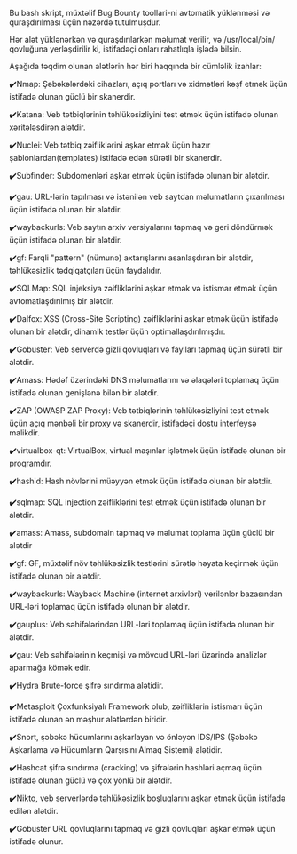 Bu bash skript, müxtəlif Bug Bounty toollari-ni avtomatik yüklənməsi və quraşdırılması üçün nəzərdə tutulmuşdur.
   
Hər alət yüklənərkən və quraşdırılarkən məlumat verilir, və /usr/local/bin/ qovluğuna yerləşdirilir ki, istifadəçi onları rahatlıqla işlədə bilsin.

Aşağıda təqdim olunan alətlərin hər biri haqqında bir cümləlik izahlar:

✔️Nmap: Şəbəkələrdəki cihazları, açıq portları və xidmətləri kəşf etmək üçün istifadə olunan güclü bir skanerdir.

✔️Katana: Veb tətbiqlərinin təhlükəsizliyini test etmək üçün istifadə olunan  xəritələsdirən alətdir.

✔️Nuclei: Veb tətbiq zəifliklərini aşkar etmək üçün hazır şablonlardan(templates) istifadə edən sürətli bir skanerdir.

✔️Subfinder: Subdomenləri aşkar etmək üçün istifadə olunan bir alətdir.

✔️gau: URL-lərin tapılması və istənilən veb saytdan məlumatların çıxarılması üçün istifadə olunan bir alətdir.

✔️waybackurls: Veb saytın arxiv versiyalarını tapmaq və geri döndürmək üçün istifadə olunan bir alətdir.

✔️gf: Farqli "pattern" (nümunə) axtarışlarını asanlaşdıran bir alətdir, təhlükəsizlik tədqiqatçıları üçün faydalıdır.

✔️SQLMap: SQL injeksiya zəifliklərini aşkar etmək və istismar etmək üçün avtomatlaşdırılmış bir alətdir.

✔️Dalfox: XSS (Cross-Site Scripting) zəifliklərini aşkar etmək üçün istifadə olunan bir alətdir, dinamik testlər üçün optimallaşdırılmışdır.

✔️Gobuster: Veb serverdə gizli qovluqları və faylları tapmaq üçün sürətli bir alətdir.

✔️Amass: Hədəf üzərindəki DNS məlumatlarını və əlaqələri toplamaq üçün istifadə olunan genişlənə bilən bir alətdir.

✔️ZAP (OWASP ZAP Proxy): Veb tətbiqlərinin təhlükəsizliyini test etmək üçün açıq mənbəli bir proxy və skanerdir, istifadəçi dostu interfeysə malikdir.

✔️virtualbox-qt: VirtualBox, virtual maşınlar işlətmək üçün istifadə olunan bir proqramdır.

✔️hashid: Hash növlərini müəyyən etmək üçün istifadə olunan bir alətdir.

✔️sqlmap: SQL injection zəifliklərini test etmək üçün istifadə olunan bir alətdir.

✔️amass: Amass, subdomain tapmaq və məlumat toplama üçün güclü bir alətdir

✔️gf: GF, müxtəlif növ təhlükəsizlik testlərini sürətlə həyata keçirmək üçün istifadə olunan bir alətdir.

✔️waybackurls: Wayback Machine (internet arxivləri) verilənlər bazasından URL-ləri toplamaq üçün istifadə olunan bir alətdir.

✔️gauplus: Veb səhifələrindən URL-ləri toplamaq üçün istifadə olunan bir alətdir.

✔️gau: Veb səhifələrinin keçmişi və mövcud URL-ləri üzərində analizlər aparmağa kömək edir.

✔️Hydra Brute-force şifrə sındırma alətidir. 

✔️Metasploit Çoxfunksiyalı Framework olub, zəifliklərin istismarı üçün istifadə olunan ən məşhur alətlərdən biridir.

✔️Snort, şəbəkə hücumlarını aşkarlayan və önləyən IDS/IPS (Şəbəkə Aşkarlama və  Hücumların Qarşısını Almaq Sistemi) alətidir.

✔️Hashcat şifrə sındırma (cracking) və şifrələrin hashləri açmaq üçün istifadə olunan güclü və çox yönlü bir alətdir.

✔️Nikto, veb serverlərdə təhlükəsizlik boşluqlarını aşkar etmək üçün istifadə edilən alətdir. 

✔️Gobuster URL qovluqlarını tapmaq və gizli qovluqları aşkar etmək üçün istifadə olunur. 



